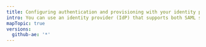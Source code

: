 ```yaml
---
title: Configuring authentication and provisioning with your identity provider
intro: You can use an identity provider (IdP) that supports both SAML single sign-on (SSO) and System for Cross-domain Identity Management (SCIM) to configure authentication and user provisioning for {% data variables.product.product_location %}.
mapTopic: true
versions:
  github-ae: '*'
---
```


